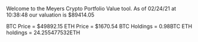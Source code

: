 Welcome to the Meyers Crypto Portfolio Value tool. 
As of 02/24/21 at 10:38:48 our valuation is $89414.05 

BTC Price = $49892.15
 ETH Price = $1670.54
BTC Holdings = 0.98BTC
 ETH holdings = 24.255477532ETH 
